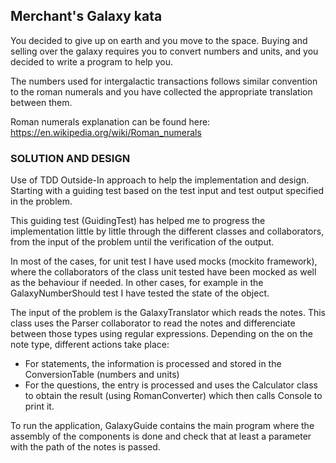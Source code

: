 Merchant's Galaxy kata
---------------------------------------------

You decided to give up on earth and you move to the space. Buying and selling over the galaxy requires you to convert numbers and units, and you decided to write a program to help you.
 
The numbers used for intergalactic transactions follows similar convention to the roman numerals and you have collected the appropriate translation between them.

Roman numerals explanation can be found here: https://en.wikipedia.org/wiki/Roman_numerals

### SOLUTION AND DESIGN

Use of TDD Outside-In approach to help the implementation and design.
Starting with a guiding test based on the test input and test output specified
in the problem.

This guiding test (GuidingTest) has helped me to progress the implementation little by little
through the different classes and collaborators, from
the input of the problem until the verification of the output.

In most of the cases, for unit test I have used mocks (mockito framework), where
the collaborators of the class unit tested have been mocked as well as the behaviour if needed.
In other cases, for example in the GalaxyNumberShould test I have tested the state of the object.

The input of the problem is the GalaxyTranslator which reads the notes.
This class uses the Parser collaborator to read the notes and differenciate
between those types using regular expressions.
Depending on the on the note type, different actions take place:
- For statements, the information is processed and stored in the ConversionTable (numbers and units)
- For the questions, the entry is processed and uses the Calculator class
to obtain the result (using RomanConverter) which then calls Console to print it.

To run the application, GalaxyGuide contains the main program where the assembly of the components
is done and check that at least a parameter with the path of the notes is passed.


